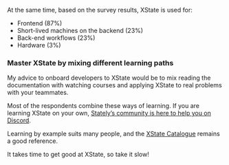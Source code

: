 At the same time, based on the survey results, XState is used for:

- Frontend (87%)
- Short-lived machines on the backend (23%)
- Back-end workflows (23%)
- Hardware (3%)

### Master XState by mixing different learning paths

My advice to onboard developers to XState would be to mix reading the documentation with watching courses and applying XState to real problems with your teammates.

Most of the respondents combine these ways of learning. If you are learning XState on your own, [Stately’s community is here to help you on Discord](https://discord.gg/xstate).

Learning by example suits many people, and the [XState Catalogue](https://xstate-catalogue.com/) remains a good reference.

It takes time to get good at XState, so take it slow!
